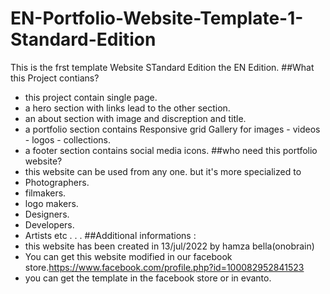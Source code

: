 # EN-Portfolio-Website-Template-1-Standard-Edition
This is the frst template Website STandard Edition the EN  Edition.
##What this Project contians?
- this project contain single page.
- a hero section with links lead to the other section.
- an about section with image and discreption and title.
- a portfolio section contains Responsive grid Gallery for images - videos - logos - collections.
- a footer section contains social media icons.
##who need this portfolio website?
- this website can be used from any one. but it's more specialized to 
- Photographers.
- filmakers.
- logo makers.
- Designers.
- Developers.
- Artists etc . . . 
##Additional informations : 
- this website has been created in 13/jul/2022 by hamza bella(onobrain) 
- You can get this website modified in our facebook store.https://www.facebook.com/profile.php?id=100082952841523
- you can get the template in the facebook store or in evanto.
